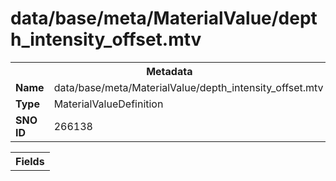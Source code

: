 <h1>data/base/meta/MaterialValue/depth_intensity_offset.mtv</h1><table><tr><th colspan="100%">Metadata</th></tr><tr><td><b>Name</b></td><td>data/base/meta/MaterialValue/depth_intensity_offset.mtv</td></tr><tr><td><b>Type</b></td><td>MaterialValueDefinition</td></tr><tr><td><b>SNO ID</b></td><td>266138</td></tr></table>

<table><tr><th colspan="100%">Fields</th></tr></table>


